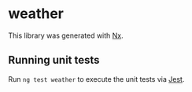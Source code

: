 # weather

This library was generated with [Nx](https://nx.dev).

## Running unit tests

Run `ng test weather` to execute the unit tests via [Jest](https://jestjs.io).
